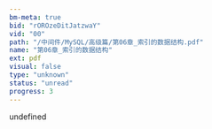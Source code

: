 ```yaml
---
bm-meta: true
bid: "rOROzeDitJatzwaY"
vid: "00"
path: "/中间件/MySQL/高级篇/第06章_索引的数据结构.pdf"
name: "第06章_索引的数据结构"
ext: pdf
visual: false
type: "unknown"
status: "unread"
progress: 3
---
```

undefined